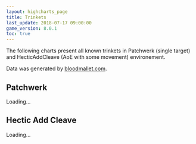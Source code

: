 ```yaml
---
layout: highcharts_page
title: Trinkets
last_update: 2018-07-17 09:00:00
game_version: 8.0.1
toc: true
---
```


The following charts present all known trinkets in Patchwerk (single
target) and HecticAddCleave (AoE with some movement) environement.

Data was generated by [bloodmallet.com](https://bloodmallet.com).

## Patchwerk
<div id="chart_patchwerk">Loading...</div>

## Hectic Add Cleave
<div id="chart_hecticaddcleave">Loading...</div>
<script src="{{ "/assets/js/chart_manager.js" | absolute_url}}"></script>
